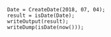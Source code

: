 ```luceescript+trycf
	Date = CreateDate(2018, 07, 04);
	result = isDate(Date);
	writeOutput(result);
	writeDump(isDate(now()));
```
